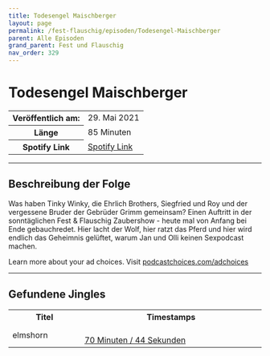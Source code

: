 ```yaml
---
title: Todesengel Maischberger
layout: page
permalink: /fest-flauschig/episoden/Todesengel-Maischberger
parent: Alle Episoden
grand_parent: Fest und Flauschig
nav_order: 329
---
```


# Todesengel Maischberger
<table class="resp-table dcf-table dcf-table-responsive dcf-table-bordered dcf-table-striped dcf-w-100%">
                    <tbody>
                        <tr>
                            <th scope="row">Veröffentlich am:</th>
                            <td data-label="Veröffentlich am:">29. Mai 2021</td>
                        </tr>
                        <tr>
                            <th scope="row">Länge </th>
                            <td data-label="Länge ">85 Minuten</td>
                        </tr><tr>
                                <th scope="row">Spotify Link</th>
                                <td data-label="Spotify Link"><a href="https://open.spotify.com/episode/5YZY37gWSCN9IgoYJQoz7W">Spotify Link</a></td>
                            </tr></tbody>
                </table>

***

## Beschreibung der Folge

<div>
<p>Was haben Tinky Winky, die Ehrlich Brothers, Siegfried und Roy und der vergessene Bruder der Gebrüder Grimm gemeinsam? Einen Auftritt in der sonntäglichen Fest &amp; Flauschig Zaubershow - heute mal von Anfang bei Ende gebauchredet. Hier lacht der Wolf, hier ratzt das Pferd und hier wird endlich das Geheimnis gelüftet, warum Jan und Olli keinen Sexpodcast machen.</p><p> </p><p>Learn more about your ad choices. Visit <a href="https://podcastchoices.com/adchoices">podcastchoices.com/adchoices</a></p>  
</div>

***

## Gefundene Jingles

<table style="display: table;">
                                    <tr>
                                        <th class="tableColumnTitle">Titel</th>
                                        <th class="tableColumnTimestamps">Timestamps</th>
                                    </tr>
                                    <tr>
                                <td markdown="span"  class="tableColumnTitle">elmshorn</td>
                                <td markdown="span" class="tableColumnTimestamps">
                                <br>
                                <a href="https://open.spotify.com/episode/5YZY37gWSCN9IgoYJQoz7W?t=4244">
                                70 Minuten / 44 Sekunden</a>
                                </td></tr></table>